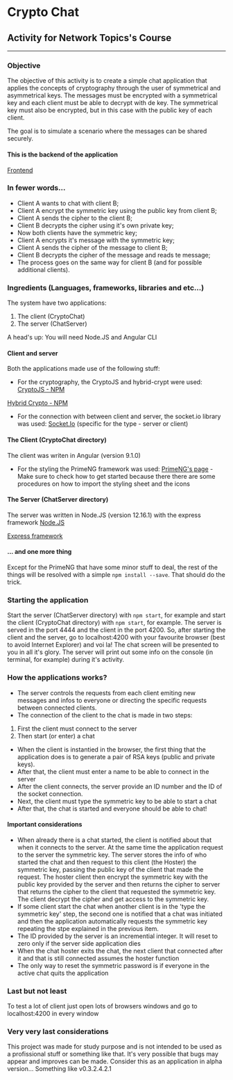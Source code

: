 # Crypto Chat
## Activity for Network Topics's Course
---
### Objective   
The objective of this activity is to create a simple chat application that applies the concepts of cryptography through the user of symmetrical and asymmetrical keys. The messages must be encrypted with a symmetrical key and each client must be able to decrypt with de key. The symmetrical key must also be encrypted, but in this case with the public key of each client.   

The goal is to simulate a scenario where the messages can be shared securely.  
   
#### This is the backend of the application   
[Frontend](https://github.com/kruchelski/cryptochatz-front)   


### In fewer words...   
* Client A wants to chat with client B;
* Client A encrypt the symmetric key using the public key from client B;
* Client A sends the cipher to the client B;
* Client B decrypts the cipher using it's own private key;
* Now both clients have the symmetric key;
* Client A encrypts it's message with the symmetric key;
* Client A sends the cipher of the message to client B;
* Client B decrypts the cipher of the message and reads te message;
* The process goes on the same way for client B (and for possible additional clients).

### Ingredients (Languages, frameworks, libraries and etc...)
The system have two applications:   
1. The client (CryptoChat)
2. The server (ChatServer)  

A head's up: You will need Node.JS and Angular CLI

#### Client and server
Both the applications made use of the following stuff:
* For the cryptography, the CryptoJS and hybrid-crypt were used:
[CryptoJS - NPM](https://www.npmjs.com/package/crypto-js)   

[Hybrid Crypto - NPM](https://www.npmjs.com/package/crypto-js)   


* For the connection with between client and server, the socket.io library was used:
[Socket.Io](https://socket.io/) (specific for the type - server or client)

#### The Client (CryptoChat directory)
The client was writen in Angular (version 9.1.0)
* For the styling the PrimeNG framework was used:
[PrimeNG's page](https://primefaces.org/primeng/showcase/#/setup) - Make sure to check how to get started because there there are some procedures on how to import the styling sheet and the icons   
   

#### The Server (ChatServer directory)
The server was written in Node.JS (version 12.16.1) with the express framework
[Node.JS](https://nodejs.org/en/)   

[Express framework](https://expressjs.com/pt-br/)   


#### ... and one more thing 
Except for the PrimeNG that have some minor stuff to deal, the rest of the things will be resolved with a simple `npm install --save`. That should do the trick.

### Starting the application
Start the server (ChatServer directory) with `npm start`, for example and start the client (CryptoChat directory) with `npm start`, for example. 
The server is served in the port 4444 and the client in the port 4200. So, after starting the client and the server, go to localhost:4200 with your favourite browser (best to avoid Internet Explorer) and voi la! The chat screen will be presented to you in all it's glory.
The server will print out some info on the console (in terminal, for example) during it's activity.

### How the applications works?
* The server controls the requests from each client emiting new messages and infos to everyone or directing the specific requests between connected clients.
* The connection of the client to the chat is made in two steps:

1. First the client must connect to the server
2. Then start (or enter) a chat

* When the client is instantied in the browser, the first thing that the application does is to generate a pair of RSA keys (public and private keys).
* After that, the client must enter a name to be able to connect in the server
* After the client connects, the server provide an ID number and the ID of the socket connection.
* Next, the client must type the symmetric key to be able to start a chat
* After that, the chat is started and everyone should be able to chat!

#### Important considerations
* When already there is a chat started, the client is notified about that when it connects to the server. At the same time the application request to the server the symmetric key. The server stores the info of who started the chat and then request to this client (the Hoster) the symmetric key, passing the public key of the client that made the request. The hoster client then encrypt the symmetric key with the public key provided by the server and then returns the cipher to server that returns the cipher to the client that requested the symmetric key. The client decrypt the cipher and get access to the symmetric key.
* If some client start the chat when another client is in the 'type the symmetric key' step, the second one is notified that a chat was initiated and then the application automatically requests the symmetric key repeating the stpe explained in the previous item.
* The ID provided by the server is an incremential integer. It will reset to zero only if the server side application dies
* When the chat hoster exits the chat, the next client that connected after it and that is still connected assumes the hoster function
* The only way to reset the symmetric password is if everyone in the active chat quits the application

### Last but not least
To test a lot of client just open lots of browsers windows and go to localhost:4200 in every window

### Very very last considerations
This project was made for study purpose and is not intended to be used as a profissional stuff or something like that. It's very possible that bugs may appear and improves can be made. Consider this as an application in alpha version... Something like v0.3.2.4.2.1

